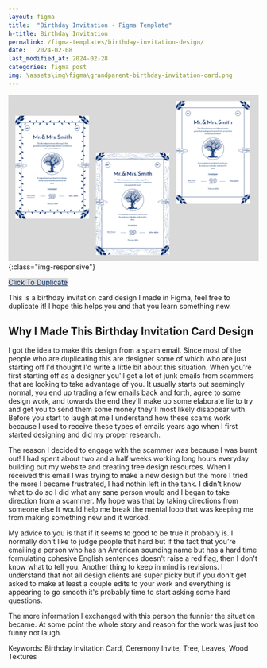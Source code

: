 ```yaml
---
layout: figma
title:  "Birthday Invitation - Figma Template"
h-title: Birthday Invitation
permalink: /figma-templates/birthday-invitation-design/
date:   2024-02-08
last_modified_at: 2024-02-28
categories: figma post
img: \assets\img\figma\grandparent-birthday-invitation-card.png
---
```


![Birthday Invitation Card For Older Adults, Grandparents](\assets\img\figma/grandparent-birthday-invitation-card.png){:class="img-responsive"}

<a style="color:#002B6B;background:#D9D9D9;" class="button" href="https://www.figma.com/community/file/1336458576131941150/grandparent-birthday-ceremony-invitation-card-figma" target="_blank">Click To Duplicate</a>

This is a birthday invitation card design I made in Figma, feel free to duplicate it! I hope this helps you and that you learn something new.

## Why I Made This Birthday Invitation Card Design
I got the idea to make this design from a spam email. Since most of the people who are duplicating this are designer some of which who are just starting off I'd thought I'd write a little bit about this situation. When you're first starting off as a designer you'll get a lot of junk emails from scammers that are looking to take advantage of you. It usually starts out seemingly normal, you end up trading a few emails back and forth, agree to some design work, and towards the end they'll make up some elaborate lie to try and get you to send them some money they'll most likely disappear with. Before you start to laugh at me I understand how these scams work because I used to receive these types of emails years ago when I first started designing and did my proper research.

The reason I decided to engage with the scammer was because I was burnt out! I had spent about two and a half weeks working long hours everyday building out my website and creating free design resources. When I received this email I was trying to make a new design but the more I tried the more I became frustrated, I had nothin left in the tank. I didn't know what to do so I did what any sane person would and I began to take direction from a scammer. My hope was that by taking directions from someone else It would help me break the mental loop that was keeping me from making something new and it worked.

My advice to you is that if it seems to good to be true it probably is. I normally don't like to judge people that hard but if the fact that you're emailing a person who has an American sounding name but has a hard time formulating cohesive English sentences doesn't raise a red flag, then I don't know what to tell you. Another thing to keep in mind is revisions. I understand that not all design clients are super picky but if you don't get asked to make at least a couple edits to your work and everything is appearing to go smooth it's probably time to start asking some hard questions.

The more information I exchanged with this person the funnier the situation became. At some point the whole story and reason for the work was just too funny not laugh.

Keywords: Birthday Invitation Card, Ceremony Invite, Tree, Leaves, Wood Textures